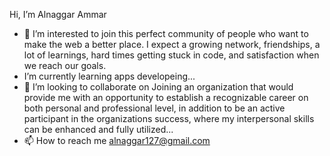 Hi, I’m Alnaggar Ammar
- 👀 I’m interested to join this perfect community of people who want to make the web a better place.
 I expect a growing network, friendships, a lot of learnings, hard times getting stuck in code, and satisfaction when we reach our goals.
- I’m currently learning apps developeing...
- 💞 I’m looking to collaborate on Joining an organization that would provide me with an opportunity to establish a recognizable career on both
personal and professional level, in addition to be an active participant in the organizations success, where my
interpersonal skills can be enhanced and fully utilized...
- 📫 How to reach me alnaggar127@gmail.com
